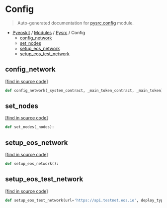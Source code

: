 # Config

> Auto-generated documentation for [pysrc.config](https://github.com/learnforpractice/pyeoskit/blob/master/pysrc/config.py) module.

- [Pyeoskit](../README.md#pyeoskit-index) / [Modules](../MODULES.md#pyeoskit-modules) / [Pysrc](index.md#pysrc) / Config
    - [config_network](#config_network)
    - [set_nodes](#set_nodes)
    - [setup_eos_network](#setup_eos_network)
    - [setup_eos_test_network](#setup_eos_test_network)

## config_network

[[find in source code]](https://github.com/learnforpractice/pyeoskit/blob/master/pysrc/config.py#L40)

```python
def config_network(_system_contract, _main_token_contract, _main_token):
```

## set_nodes

[[find in source code]](https://github.com/learnforpractice/pyeoskit/blob/master/pysrc/config.py#L24)

```python
def set_nodes(_nodes):
```

## setup_eos_network

[[find in source code]](https://github.com/learnforpractice/pyeoskit/blob/master/pysrc/config.py#L50)

```python
def setup_eos_network():
```

## setup_eos_test_network

[[find in source code]](https://github.com/learnforpractice/pyeoskit/blob/master/pysrc/config.py#L65)

```python
def setup_eos_test_network(url='https://api.testnet.eos.io', deploy_type=1):
```

